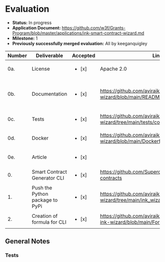 
# Evaluation

- **Status:** In progress
- **Application Document:** https://github.com/w3f/Grants-Program/blob/master/applications/ink-smart-contract-wizard.md
- **Milestone:** 1
- **Previously successfully merged evaluation:** All by keeganquigley


| Number | Deliverable   | Accepted | Link                                                                                 | Notes |
|--------|---------------|----------|----------------------------------------------------------------------------|-------|
| 0a.     | License   | <ul><li>[x] </li></ul> | Apache 2.0                            |       |
| 0b.     | Documentation       | <ul><li>[x] </li></ul> | https://github.com/avirajkhare00/ink-wizard/blob/main/README.md                                                                        | Documentation could be improved to show how to use it.   |
| 0c.     | Tests         | <ul><li>[x] </li></ul> | https://github.com/avirajkhare00/ink-wizard/tree/main/tests/commands                |    |
| 0d.     | Docker | <ul><li>[x] </li></ul> | https://github.com/avirajkhare00/ink-wizard/blob/main/Dockerfile | Builds and runs container successfully.      |
| 0e.     | Article | <ul><li>[x] </li></ul> | 
| 0.      | Smart Contract Generator CLI | <ul><li>[x] </li></ul> | https://github.com/Supercolony-net/openbrush-contracts | 
| 1.      | Push the Python package to PyPi | <ul><li>[x] </li></ul> | https://github.com/avirajkhare00/ink-wizard/tree/main/ink_wizard/template_generators | Looks good.
| 2.      | Creation of formula for CLI | <ul><li>[x] </li></ul> | https://github.com/avirajkhare00/homebrew-ink-wizard/blob/main/Formula/ink-wizard.rb | Looks good.

## General Notes

### Tests
